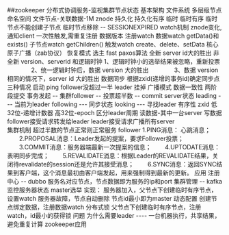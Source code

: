 ##zookeeper
	分布式协调服务-监视集群节点状态
	基本架构
		文件系统
			多层级节点命名空间
			文件节点-关联数据-1M
			znode
				持久化 持久化有序 临时 临时有序
				临时节点不能创建子节点
				临时节点移除 -- SESSIONEXPIRED
		watch机制
			znode变化,通知client
			一次性触发,需重复注册
			数据版本
			注册watch
				数据watch  getData()和exists()
				子节点watch  getChildren()
			触发watch
				create、delete、setData
	核心	
		原子广播（zab协议）
			恢复模式
				选主 
					fast paxos算法
					全新
						server id大的胜出
					非全新
						version、serverid 和逻辑时钟
						1、逻辑时钟小的选举结果被忽略，重新投票
				　　　　2、统一逻辑时钟后，数据 version 大的胜出
				　　　　3、数据 version 相同的情况下，server id 大的胜出
				数据同步
					根据zxid(递增的事务id)确定同步点
				三种情况
					启动
					ping follower没超过一半
					leader 挂掉
			广播模式
				数据一致性 
				两阶段提交
				事务发起 -- 集群follower -- 投票超半数 -- commit
		server状态
			leading  --- 当前为leader
			following --- 同步状态
			looking --- 寻找leader
		有序性
			zxid
				低32位-递增计数器
				高32位-epoch 区分leader周期
			读数据-其中一台server
			写数据
				follower接受请求转发给leader
				leader接受请求广播所有server		
		集群机制
			超过半数的节点正常则正常服务
			follower
			1.PING消息： 心跳消息；
		　　2.PROPOSAL消息：Leader发起的提案，要求Follower投票；
		　　3.COMMIT消息：服务器端最新一次提案的信息；
		　　4.UPTODATE消息：表明同步完成；
		　　5.REVALIDATE消息：根据Leader的REVALIDATE结果，关闭待revalidate的session还是允许其接受消息；
		　　6.SYNC消息：返回SYNC结果到客户端，这个消息最初由客户端发起，用来强制得到最新的更新。
	应用
		注册中心 -- dubbo
			服务名对应节点，节点数据即为服务的ip和port
		集群管理 -- kafka
			监控服务器状态
			master选举
			实现：
				服务器加入，父节点下创建临时有序节点，设置watch
				服务器故障，节点自动删除
				节点id最小即为master
		动态配置
			创建节点绑定数据，注册数据watch
		分布式锁
			父节点下创建临时有序节点，注册watch，id最小的获得锁
	问题
		为什么需要leader ---- 一台机器执行，共享结果，避免重复计算
		zookeeper应用